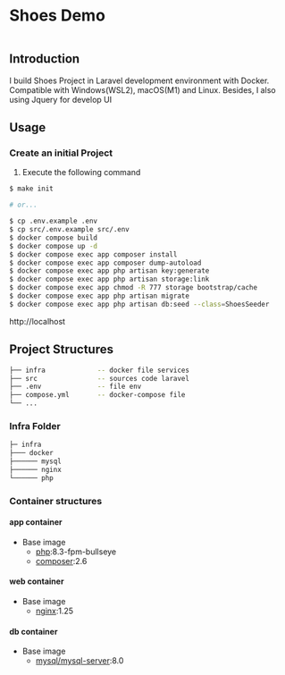 # Shoes Demo

<p>
    <img src="https://sonhoang2071.site/data/img.png" alt="">
</p>

## Introduction

I build Shoes Project in Laravel development environment with Docker. Compatible with Windows(WSL2), macOS(M1) and Linux. Besides, I also using Jquery for develop UI

## Usage

### Create an initial Project

1. Execute the following command

```bash
$ make init

# or...

$ cp .env.example .env
$ cp src/.env.example src/.env
$ docker compose build
$ docker compose up -d
$ docker compose exec app composer install
$ docker compose exec app composer dump-autoload
$ docker compose exec app php artisan key:generate
$ docker compose exec app php artisan storage:link
$ docker compose exec app chmod -R 777 storage bootstrap/cache
$ docker compose exec app php artisan migrate
$ docker compose exec app php artisan db:seed --class=ShoesSeeder
```

http://localhost

## Project Structures

```bash
├── infra             -- docker file services
├── src               -- sources code laravel
├── .env              -- file env
├── compose.yml       -- docker-compose file
└── ...
```

### Infra Folder

```bash
├─ infra             
├─── docker
├────── mysql    
├────── nginx 
└────── php 
```
### Container structures
#### app container
-   Base image
    -   [php](https://hub.docker.com/_/php):8.3-fpm-bullseye
    -   [composer](https://hub.docker.com/_/composer):2.6

#### web container

-   Base image
    -   [nginx](https://hub.docker.com/_/nginx):1.25

####  db container

-   Base image
    -   [mysql/mysql-server](https://hub.docker.com/r/mysql/mysql-server):8.0

